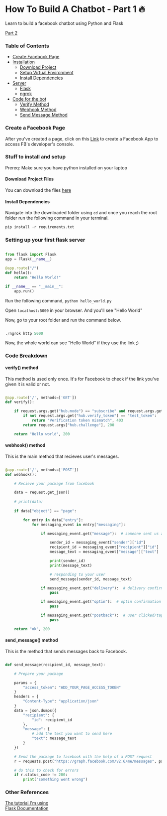 # How To Build A Chatbot - Part 1 🔥
Learn to build a facebook chatbot using Python and Flask

[Part 2](https://github.com/vdthatte/How-To-Build-Chatbot-2)

### Table of Contents

* [Create Facebook Page](#create-a-facebook-page)
* [Installation](#stuff-to-install-and-setup)
    * [Download Project]()
    * [Setup Virtual Environment]()
    * [Install Dependencies]()
* [Server](#setting-up-your-first-flask-server)
    * [Flask]()
    * [ngrok]()
* [Code for the bot](#code-breakdown)
    * [Verify Method]()
    * [Webhook Method]()
    * [Send Message Method]()
    
  
### Create a Facebook Page

After you've created a page, click on this [Link](https://developers.facebook.com/quickstarts/?platform=web) to create a Facebook App to access FB's developer's console.

### Stuff to install and setup

Prereq: Make sure you have python installed on your laptop

#### Download Project Files

You can download the files [here](https://github.com/vdthatte/How-To-Build-A-Chatbot)

#### Install Dependencies

Navigate into the downloaded folder using ```cd``` and once you reach the root folder run the following command in your terminal.

```python 
pip install -r requirements.txt
```

### Setting up your first flask server

```python 

from flask import Flask
app = Flask(__name__)

@app.route("/")
def hello():
    return "Hello World!"

if __name__ == "__main__":
    app.run()

```
Run the following command, ```python hello_world.py```

Open ```localhost:5000``` in your browser. And you'll see "Hello World"

Now, go to your root folder and run the command below.

```python

./ngrok http 5000

```

Now, the whole world can see "Hello World" if they use the link ;)


###  Code Breakdown

#### verify() method

This method is used only once. It's for Facebook to check if the link you've given it is valid or not.

```python

@app.route('/', methods=['GET'])
def verify():

    if request.args.get("hub.mode") == "subscribe" and request.args.get("hub.challenge"):
        if not request.args.get("hub.verify_token") == "test_token":
            return "Verification token mismatch", 403
        return request.args["hub.challenge"], 200

    return "Hello world", 200

````



#### webhook() method

This is the main method that recieves user's messages.

```python

@app.route('/', methods=['POST'])
def webhook():

    # Recieve your package from facebook

    data = request.get_json()
    
    # print(data)
    
    if data["object"] == "page":

        for entry in data["entry"]:
            for messaging_event in entry["messaging"]:

                if messaging_event.get("message"):  # someone sent us a message

                    sender_id = messaging_event["sender"]["id"]        # the facebook ID of the person sending you the message
                    recipient_id = messaging_event["recipient"]["id"]  # the recipient's ID, which should be your page's facebook ID
                    message_text = messaging_event["message"]["text"]  # the message's text

                    print(sender_id)
                    print(message_text)

                    # responding to your user
                    send_message(sender_id, message_text)

                if messaging_event.get("delivery"):  # delivery confirmation
                    pass

                if messaging_event.get("optin"):  # optin confirmation
                    pass

                if messaging_event.get("postback"):  # user clicked/tapped "postback" button in earlier message
                    pass

    return "ok", 200


```

#### send_message() method

This is the method that sends messages back to Facebook.

```python

def send_message(recipient_id, message_text):

    # Prepare your package

    params = {
        "access_token": "ADD_YOUR_PAGE_ACCESS_TOKEN"
    }
    headers = {
        "Content-Type": "application/json"
    }
    data = json.dumps({
        "recipient": {
            "id": recipient_id
        },
        "message": {
        	# add the text you want to send here
            "text": message_text
        }
    })

    # Send the package to facebook with the help of a POST request
    r = requests.post("https://graph.facebook.com/v2.6/me/messages", params=params, headers=headers, data=data)

    # do this to check for errors
    if r.status_code != 200:
    	print("something went wrong")


```



### Other References

[The tutorial I'm using](https://blog.hartleybrody.com/fb-messenger-bot/) <br>
[Flask Documentation](http://flask.pocoo.org)





